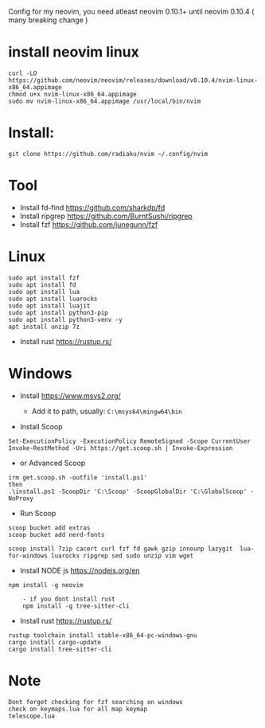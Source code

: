 Config for my neovim, you need atleast neovim 0.10.1+ until neovim 0.10.4 ( many breaking change )

# install neovim linux
```
curl -LO https://github.com/neovim/neovim/releases/download/v0.10.4/nvim-linux-x86_64.appimage
chmod u+x nvim-linux-x86_64.appimage
sudo mv nvim-linux-x86_64.appimage /usr/local/bin/nvim
```

# Install:
```
git clone https://github.com/radiaku/nvim ~/.config/nvim
```



# Tool
- Install fd-find https://github.com/sharkdp/fd
- Install ripgrep https://github.com/BurntSushi/ripgrep 
- Install fzf https://github.com/junegunn/fzf

# Linux
```
sudo apt install fzf
sudo apt install fd 
sudo apt install lua 
sudo apt install luarocks 
sudo apt install luajit 
sudo apt install python3-pip
sudo apt install python3-venv -y
apt install unzip 7z

```
- Install rust https://rustup.rs/

# Windows
- Install https://www.msys2.org/
    - Add it to path, usually: `C:\msys64\mingw64\bin`

- Install Scoop
```
Set-ExecutionPolicy -ExecutionPolicy RemoteSigned -Scope CurrentUser
Invoke-RestMethod -Uri https://get.scoop.sh | Invoke-Expression

```    
- or Advanced Scoop 
```
irm get.scoop.sh -outfile 'install.ps1'
then
.\install.ps1 -ScoopDir 'C:\Scoop' -ScoopGlobalDir 'C:\GlobalScoop' -NoProxy

```
- Run Scoop 
```
scoop bucket add extras
scoop bucket add nerd-fonts

scoop install 7zip cacert curl fzf fd gawk gzip innounp lazygit  lua-for-windows luarocks ripgrep sed sudo unzip vim wget 
```

- Install NODE js  https://nodejs.org/en
```
npm install -g neovim

    - if you dont install rust
    npm install -g tree-sitter-cli
```
- Install rust https://rustup.rs/
```
rustup toolchain install stable-x86_64-pc-windows-gnu
cargo install cargo-update
cargo install tree-sitter-cli
```



# Note
```
Dont forget checking for fzf searching on windows
check on keymaps.lua for all map keymap
telescope.lua
```

